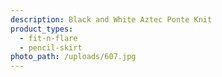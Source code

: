 ```yaml
---
description: Black and White Aztec Ponte Knit
product_types:
  - fit-n-flare
  - pencil-skirt
photo_path: /uploads/607.jpg
---
```

